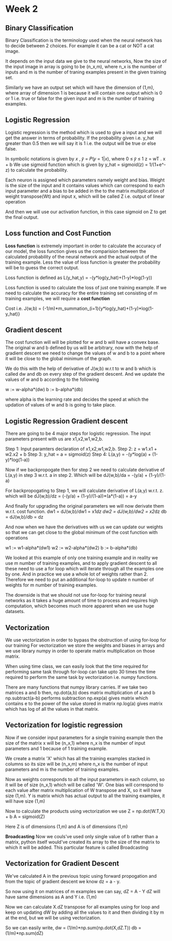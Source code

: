 # Week 2
## Binary Classification
Binary Classification is the terminology used when the neural network has to decide between 2 choices. For example it can be a cat or NOT a cat image.

It depends on the input data we give to the neural networks, Now the size of the input image in array is going to be (n_x,m), where n_x is the number of inputs and m is the number of traning examples present in the given training set.

Similarly we have an output set which will have the dimension of (1,m), where array of dimension 1 is because it will contain one output which is 0 or 1 i.e. true or false for the given input and m is the number of training examples.

## Logistic Regression
Logistic regression is the method which is used to give a input and we will get the answer in terms of probability. If the probability given i.e. y_hat greater than 0.5 then we will say it is 1 i.e. the output will be true or else false.

In symbolic notations is given by 
 𝑥 , 𝑦̂ = 𝑃(𝑦 = 1|𝑥), where 0 ≤ 𝑦̂ ≤ 1
z = wT . x + b
We use sigmoid function which is given by 
y_hat = sigmoid(z) = 1/(1+e^-z)
to calculate the probability.

Each neuron is assigned which parameters namely weight and bias. Weight is the size of the input and it contains values which can correspond to each input parameter and a bias to be added in the to the matrix multiplication of weight transpose(Wt) and input x, which will be called Z i.e. output of linear operation

And then we will use our activation function, in this case sigmoid on Z to get the final output.

## Loss function and Cost Function
**Loss function** is extremely important in order to calculate the accuracy of our model, the loss function gives us the comparision between the calculated probability of the neural network and the actual output of the training example. Less the value of loss function is greater the probability will be to guess the correct output.

Loss function is defined as 
L(y_hat,y) = -(y\*log(y_hat)+(1-y)\*log(1-y))

Loss function is used to calculate the loss of just one training example. If we need to calculate the accuracy for the entire training set consisting of m training examples, we will require a **cost function**

Cost i.e. J(w,b) = (-1/m)*m_summation_(i=1){y\*log(y_hat)+(1-y)\*log(1-y_hat)}

## Gradient descent
The cost function will will be plotted for w and b will have a convex base. The original w and b defined by us will be arbitrary, now with the help of gradient descent we need to change the values of w and b to a point where it will be close to the global minimum of the graph. 

We do this with the help of derivative of J(w,b) w.r.t to w and b which is called dw and db on every step of the gradient descent.
And we update the values of w and b according to the following

w := w-alpha*(dw)
b := b-alpha*(db)

where alpha is the learning rate and decides the speed at which the updation of values of w and b is going to take place. 

## Logistic Regression Gradient descent

There are going to be 4 major steps for logistic regression. 
The input parameters present with us are x1,x2,w1,w2,b.

Step 1: Input paramters declaration of x1,x2,w1,w2,b.
Step 2: z = w1.x1 + w2.x2 + b
Step 3: y_hat = a = sigmoid(z)
Step 4: L(a,y) = -(y\*log(a) + (1-y)\*log(1-a))

Now if we backpropogate then for step 2 we need to calculate derivative of L(a,y) in step 3 w.r.t. a in step 2.
Which will be dJ(w,b)/da = -(y/a) + (1-y)/(1-a)

For backpropogating to Step 1, we will calculate derivative of L(a,y) w.r.t. z.
which will be dJ(w,b)/dz = (-(y/a) + (1-y)/(1-a))*(a\*(1-a)) = a-y

And finally for upgrading the original parameters we will now derivate them w.r.t. cost function.
dw1 = dJ(w,b)/dw1 = x1*dz
dw2 = dJ(w,b)/dw2 = x2*dz
db = dJ(w,b)/db = dz

And now when we have the derivatives with us we can update our weights so that we can get close to the global minimum of the cost function with operations

w1 := w1-alpha*(dw1)
w2 := w2-alpha*(dw2)
b := b-alpha*(db)

We looked at this example of only one training example and in reality we use m number of training examples, and to apply gradient descent to all these need to use a for loop which will iterate through all the examples one by one. And in practice we use a whole lot of weights rather than 2. Therefore we need to put an additional for-loop to update n number of weights for m number of training examples.

The downside is that we should not use for-loop for training neural networks as it takes a huge amount of time to process and requires high computation, which becomes much more apparent when we use huge datasets. 

## Vectorization

We use vectorization in order to bypass the obstruction of using for-loop for our training
For vectorization we store the weights and biases in arrays and we use library numpy in order to operate matrix multiplication on those matrix.

When using time class, we can easily look that the time required for performing same task through for-loop can take upto 30 times the time required to perform the same task by vectorization i.e. numpy functions.

There are many functions that numpy library carries. If we take two matrices a and b then,
np.dot(a,b) does matrix multiplication of a and b
np.subtract(a-b) performs subtraction
np.exp(a) gives matrix which contains e to the power of the value stored in matrix
np.log(a) gives matrix which has log of all the values in that matrix.

## Vectorization for logistic regression 

Now if we consider input parameters for a single training example then the size of the matrix x will be (n_x,1) where n_x is the number of input parameters and 1 because of 1 training example. 

We create a matrix 'X' which has all the training examples stacked in columns so its size will be (n_x,m)
where n_x is the number of input parameters and m is the number of training examples. 

Now as weights corresponds to all the input parameters in each column, so it will be of size (n_x,1) which will be called 'W'. One bias will correspond to each value after matrix multiplication of W transpose and X, so it will have size (1,m). Y is matrix which has actual output to all the training examples, it will have size (1,m)

Now to calculate the products using vectorization we use 
Z = np.dot(W.T,X) + b
A = sigmoid(Z)

Here Z is of dimensions (1,m) and A is of dimensions (1,m)

__**Broadcasting**__
Now we couls've used only single value of b rather than a matrix, python itself would've created its array to the size of the matrix to which it will be added. 
This particular feature is called Broadcasting

## Vectorization for Gradient Descent

We've calculated A in the previous topic using forward propogation and from the topic of gradient descent 
we know dz = a - y.

So now using it on matrices of m examples we can say,
dZ = A - Y 
dZ will have same dimensions as A and Y i.e. (1,m)

Now we can calculate X.dZ transpose for all examples using for loop and keep on updating dW by adding all the values to it and then dividing it by m at the end, but we will be using vectorization. 

So we can easily write, 
dw = (1/m)*np.sum(np.dot(X,dZ.T))
db = (1/m)*np.sum(dZ)

